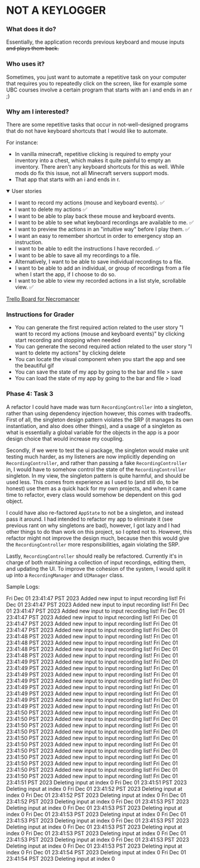 # NOT A KEYLOGGER

### What does it do?

Essentially, the application records previous keyboard and mouse inputs ~~and plays them back.~~

### Who uses it?

Sometimes, you just want to automate a repetitive task on your computer that requires you to
repeatedly click on the screen, like for example some UBC courses involve a certain program that
starts with an i and ends in an r ;)

### Why am I interested?

There are some repetitive tasks that occur in not-well-designed programs that do not have keyboard shortcuts
that I would like to automate.

For instance:

- In vanilla minecraft, repetitive clicking is required to empty your inventory into a chest, which makes
  it quite painful to empty an inventory. There aren't any keyboard shortcuts for this as well. While mods
  do fix this issue, not all Minecraft servers support mods.
- That app that starts with an i and ends in r.

<details open>
<summary>User stories</summary>

- I want to record my actions (mouse and keyboard events). ✅
- I want to delete my actions ✅
- I want to be able to play back these mouse and keyboard events. 
- I want to be able to see what keyboard recordings are available to me. ✅
- I want to preview the actions in an "intuitive way" before I play them. ✅
- I want an easy to remember shortcut in order to emergency stop an instruction.
- I want to be able to edit the instructions I have recorded. ✅
- I want to be able to save all my recordings to a file.
- Alternatively, I want to be able to save individual recordings to a file.
- I want to be able to add an individual, or group of recordings from a file when I start the app, if I choose to do so.
- I want to be able to view my recorded actions in a list style, scrollable view. ✅
</details>


[Trello Board for Necromancer](https://trello.com/invite/b/LAWFnGcE/ATTIa9309b5f96d4a29a205ae0e6e418beb49B377540/necromancer-cpsc-210-term-project)

### Instructions for Grader

- You can generate the first required action related to the user story "I want to record my actions (mouse and keyboard events)" by clicking start recording and stopping when needed
- You can generate the second required action related to the user story "I want to delete my actions" by clicking delete
- You can locate the visual component when you start the app and see the beautiful gif
- You can save the state of my app by going to the bar and file > save
- You can load the state of my app by going to the bar and file > load

### Phase 4: Task 3

A refactor I could have made was turn `RecordingController` into a singleton, rather than using dependency injection
however, this comes with tradeoffs. First of all, the singleton design pattern violates the SRP (it manages its own instantiation, and also does other things), and a usage of a singleton
as what is essentially a global variable for the objects in the app is a poor design choice that would increase my coupling.

Secondly, if we were to test the ui package, the singleton would make unit testing much harder, as my listeners are now implicitly
depending on `RecordingController`, and rather than passing a fake `RecordingController` in, I would have to somehow control the state of the
`RecordingController` singleton. In my view, the singleton pattern is quite harmful, and should be used less. This comes from experience
as I used to (and still do, to be honest) use them as a quick hack for my own projects, and when it came time to refactor, every class would somehow be dependent on this
god object.

I could have also re-factored `AppState` to not be a singleton, and instead pass it around. I had intended to refactor my app to eliminate it (see previous rant on why singletons are bad),
however, I got lazy and I had other things to do than work on this project, so I opted not to. However, this refactor might not
improve the design much, because then this would give the `RecordingController` more responsibilities, again violating the SRP.

Lastly, `RecordingController` should really be refactored. Currently it's in charge of both maintaining a collection of input recordings, editing them,
and updating the UI. To improve the cohesion of the system, I would split it up into a `RecordingManager` and `UIManager` class.

Sample Logs:

Fri Dec 01 23:41:47 PST 2023 Added new input to input recording list!
Fri Dec 01 23:41:47 PST 2023 Added new input to input recording list!
Fri Dec 01 23:41:47 PST 2023 Added new input to input recording list!
Fri Dec 01 23:41:47 PST 2023 Added new input to input recording list!
Fri Dec 01 23:41:47 PST 2023 Added new input to input recording list!
Fri Dec 01 23:41:47 PST 2023 Added new input to input recording list!
Fri Dec 01 23:41:48 PST 2023 Added new input to input recording list!
Fri Dec 01 23:41:48 PST 2023 Added new input to input recording list!
Fri Dec 01 23:41:48 PST 2023 Added new input to input recording list!
Fri Dec 01 23:41:48 PST 2023 Added new input to input recording list!
Fri Dec 01 23:41:49 PST 2023 Added new input to input recording list!
Fri Dec 01 23:41:49 PST 2023 Added new input to input recording list!
Fri Dec 01 23:41:49 PST 2023 Added new input to input recording list!
Fri Dec 01 23:41:49 PST 2023 Added new input to input recording list!
Fri Dec 01 23:41:49 PST 2023 Added new input to input recording list!
Fri Dec 01 23:41:49 PST 2023 Added new input to input recording list!
Fri Dec 01 23:41:49 PST 2023 Added new input to input recording list!
Fri Dec 01 23:41:49 PST 2023 Added new input to input recording list!
Fri Dec 01 23:41:50 PST 2023 Added new input to input recording list!
Fri Dec 01 23:41:50 PST 2023 Added new input to input recording list!
Fri Dec 01 23:41:50 PST 2023 Added new input to input recording list!
Fri Dec 01 23:41:50 PST 2023 Added new input to input recording list!
Fri Dec 01 23:41:50 PST 2023 Added new input to input recording list!
Fri Dec 01 23:41:50 PST 2023 Added new input to input recording list!
Fri Dec 01 23:41:50 PST 2023 Added new input to input recording list!
Fri Dec 01 23:41:50 PST 2023 Added new input to input recording list!
Fri Dec 01 23:41:50 PST 2023 Added new input to input recording list!
Fri Dec 01 23:41:50 PST 2023 Added new input to input recording list!
Fri Dec 01 23:41:50 PST 2023 Added new input to input recording list!
Fri Dec 01 23:41:51 PST 2023 Deleting input at index 0
Fri Dec 01 23:41:51 PST 2023 Deleting input at index 0
Fri Dec 01 23:41:52 PST 2023 Deleting input at index 0
Fri Dec 01 23:41:52 PST 2023 Deleting input at index 0
Fri Dec 01 23:41:52 PST 2023 Deleting input at index 0
Fri Dec 01 23:41:53 PST 2023 Deleting input at index 0
Fri Dec 01 23:41:53 PST 2023 Deleting input at index 0
Fri Dec 01 23:41:53 PST 2023 Deleting input at index 0
Fri Dec 01 23:41:53 PST 2023 Deleting input at index 0
Fri Dec 01 23:41:53 PST 2023 Deleting input at index 0
Fri Dec 01 23:41:53 PST 2023 Deleting input at index 0
Fri Dec 01 23:41:53 PST 2023 Deleting input at index 0
Fri Dec 01 23:41:53 PST 2023 Deleting input at index 0
Fri Dec 01 23:41:53 PST 2023 Deleting input at index 0
Fri Dec 01 23:41:53 PST 2023 Deleting input at index 0
Fri Dec 01 23:41:54 PST 2023 Deleting input at index 0
Fri Dec 01 23:41:54 PST 2023 Deleting input at index 0